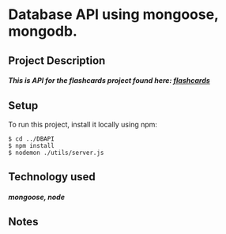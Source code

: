 # Database API using mongoose, mongodb.

## Project Description
##### This is API for the flashcards project found here: [flashcards](https://github.com/jonathanwears/flashcards "Timer repo")
##### 
## Setup
To run this project, install it locally using npm:

```
$ cd ../DBAPI
$ npm install
$ nodemon ./utils/server.js
```
## Technology used
##### mongoose, node
## Notes
